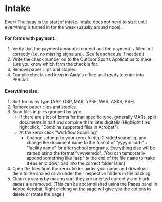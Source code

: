 # Intake

Every Thursday is the start of intake. Intake does not need to start until everything is turned in for the week (usually around noon).

#### For forms with payment:
1. Verify that the payment amount is correct and the payment is filled out correctly (i.e. no missing signature). (See fee schedule if needed.)
2. Write the check number on to the Outdoor Sports Application to make sure you know which form the check is for.
3. Remove paper clips and staples.
4. Compile checks and keep in Andy's office until ready to enter into PPRstat.

#### Everything else:
1. Sort forms by type (AAP, OSP, MAR, YPRF, WAR, ASDS, PSF).
2. Remove paper clips and staples.
3. Scan files in piles grouped by type. 
   - If there are a lot of forms for that specific type, generally MARs, split documents in half and combine them later digitally (Highlight files, right click, "Combine supported files in Acrobat").
   - At the xerox click "Workflow Scanning"
     - Change settings to your xerox folder, 2-sided scanning, and change the document name to the format of "yyyymmdd-" + "facility name" for after school programs. Everything else will be named using the format "yyyymmdd". (You can temporarily append something like "aap" to the end of the file name to make it easier to download into the correct folder later.)
4. Open the files from the xerox folder under your name and download them to the shared drive under their respective folders in the backlog.
5. Clean up scans by making sure they are oriented correctly and blank pages are removed. (This can be accomplished using the Pages panel in Adobe Acrobat. Right clicking on the page will give you the options to delete or rotate the page.)